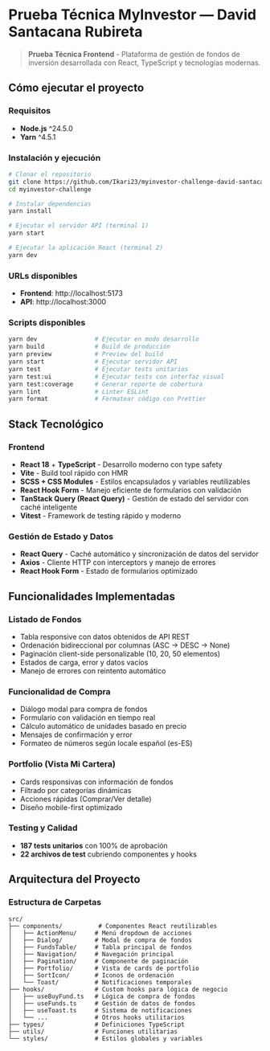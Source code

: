# Prueba Técnica MyInvestor — David Santacana Rubireta

> **Prueba Técnica Frontend** - Plataforma de gestión de fondos de inversión desarrollada con React, TypeScript y tecnologías modernas.

## Cómo ejecutar el proyecto

### Requisitos
- **Node.js** ^24.5.0
- **Yarn** ^4.5.1

### Instalación y ejecución
```bash
# Clonar el repositorio
git clone https://github.com/Ikari23/myinvestor-challenge-david-santacana
cd myinvestor-challenge

# Instalar dependencias
yarn install

# Ejecutar el servidor API (terminal 1)
yarn start

# Ejecutar la aplicación React (terminal 2)
yarn dev
```

### URLs disponibles
- **Frontend**: http://localhost:5173
- **API**: http://localhost:3000

### Scripts disponibles
```bash
yarn dev                # Ejecutar en modo desarrollo
yarn build              # Build de producción
yarn preview            # Preview del build
yarn start              # Ejecutar servidor API
yarn test               # Ejecutar tests unitarios
yarn test:ui            # Ejecutar tests con interfaz visual
yarn test:coverage      # Generar reporte de cobertura
yarn lint               # Linter ESLint
yarn format             # Formatear código con Prettier
```

## Stack Tecnológico

### **Frontend**
- **React 18** + **TypeScript** - Desarrollo moderno con type safety
- **Vite** - Build tool rápido con HMR
- **SCSS + CSS Modules** - Estilos encapsulados y variables reutilizables
- **React Hook Form** - Manejo eficiente de formularios con validación
- **TanStack Query (React Query)** - Gestión de estado del servidor con caché inteligente
- **Vitest** - Framework de testing rápido y moderno

### **Gestión de Estado y Datos**
- **React Query** - Caché automático y sincronización de datos del servidor
- **Axios** - Cliente HTTP con interceptors y manejo de errores
- **React Hook Form** - Estado de formularios optimizado

## Funcionalidades Implementadas

### **Listado de Fondos**
- Tabla responsive con datos obtenidos de API REST
- Ordenación bidireccional por columnas (ASC → DESC → None)
- Paginación client-side personalizable (10, 20, 50 elementos)
- Estados de carga, error y datos vacíos
- Manejo de errores con reintento automático

### **Funcionalidad de Compra**
- Diálogo modal para compra de fondos
- Formulario con validación en tiempo real
- Cálculo automático de unidades basado en precio
- Mensajes de confirmación y error
- Formateo de números según locale español (es-ES)

### **Portfolio (Vista Mi Cartera)**
- Cards responsivas con información de fondos
- Filtrado por categorías dinámicas
- Acciones rápidas (Comprar/Ver detalle)
- Diseño mobile-first optimizado

### **Testing y Calidad**
- **187 tests unitarios** con 100% de aprobación
- **22 archivos de test** cubriendo componentes y hooks

## Arquitectura del Proyecto

### **Estructura de Carpetas**
```
src/
├── components/          # Componentes React reutilizables
│   ├── ActionMenu/     # Menú dropdown de acciones
│   ├── Dialog/         # Modal de compra de fondos
│   ├── FundsTable/     # Tabla principal de fondos
│   ├── Navigation/     # Navegación principal
│   ├── Pagination/     # Componente de paginación
│   ├── Portfolio/      # Vista de cards de portfolio
│   ├── SortIcon/       # Iconos de ordenación
│   └── Toast/          # Notificaciones temporales
├── hooks/              # Custom hooks para lógica de negocio
│   ├── useBuyFund.ts   # Lógica de compra de fondos
│   ├── useFunds.ts     # Gestión de datos de fondos
│   ├── useToast.ts     # Sistema de notificaciones
│   └── ...             # Otros hooks utilitarios
├── types/              # Definiciones TypeScript
├── utils/              # Funciones utilitarias
└── styles/             # Estilos globales y variables
```
